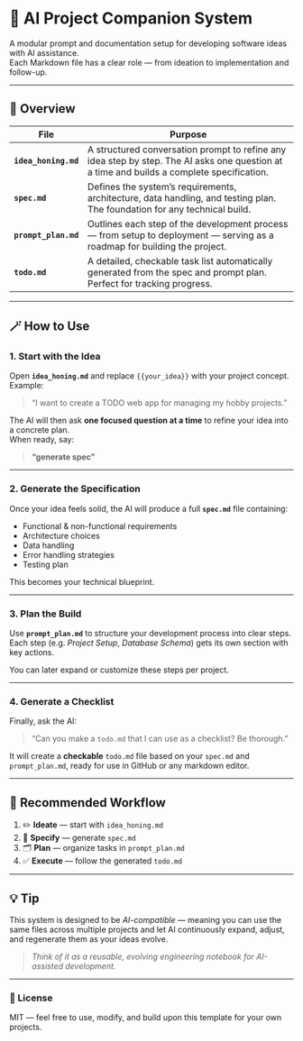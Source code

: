 # 🧠 AI Project Companion System

A modular prompt and documentation setup for developing software ideas with AI assistance.  
Each Markdown file has a clear role — from ideation to implementation and follow-up.

---

## 📂 Overview

| File | Purpose |
|------|----------|
| **`idea_honing.md`** | A structured conversation prompt to refine any idea step by step. The AI asks one question at a time and builds a complete specification. |
| **`spec.md`** | Defines the system’s requirements, architecture, data handling, and testing plan. The foundation for any technical build. |
| **`prompt_plan.md`** | Outlines each step of the development process — from setup to deployment — serving as a roadmap for building the project. |
| **`todo.md`** | A detailed, checkable task list automatically generated from the spec and prompt plan. Perfect for tracking progress. |

---

## 🪄 How to Use

### 1. Start with the Idea
Open **`idea_honing.md`** and replace `{{your_idea}}` with your project concept.  
Example:
> “I want to create a TODO web app for managing my hobby projects.”

The AI will then ask **one focused question at a time** to refine your idea into a concrete plan.  
When ready, say:
> **“generate spec”**

---

### 2. Generate the Specification
Once your idea feels solid, the AI will produce a full **`spec.md`** file containing:
- Functional & non-functional requirements  
- Architecture choices  
- Data handling  
- Error handling strategies  
- Testing plan

This becomes your technical blueprint.

---

### 3. Plan the Build
Use **`prompt_plan.md`** to structure your development process into clear steps.  
Each step (e.g. *Project Setup*, *Database Schema*) gets its own section with key actions.

You can later expand or customize these steps per project.

---

### 4. Generate a Checklist
Finally, ask the AI:
> “Can you make a `todo.md` that I can use as a checklist? Be thorough.”

It will create a **checkable** `todo.md` file based on your `spec.md` and `prompt_plan.md`, ready for use in GitHub or any markdown editor.

---

## 🧩 Recommended Workflow

1. ✏️ **Ideate** — start with `idea_honing.md`  
2. 🧱 **Specify** — generate `spec.md`  
3. 🗂️ **Plan** — organize tasks in `prompt_plan.md`  
4. ✅ **Execute** — follow the generated `todo.md`

---

## 💡 Tip
This system is designed to be *AI-compatible* — meaning you can use the same files across multiple projects and let AI continuously expand, adjust, and regenerate them as your ideas evolve.

> *Think of it as a reusable, evolving engineering notebook for AI-assisted development.*

---

### 🧭 License
MIT — feel free to use, modify, and build upon this template for your own projects.
